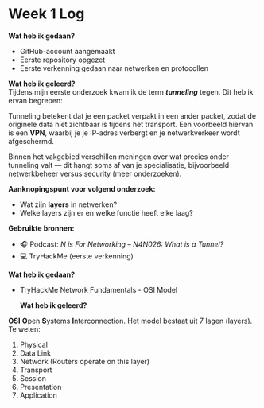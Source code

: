 # Week 1 Log

**Wat heb ik gedaan?**  
- GitHub-account aangemaakt  
- Eerste repository opgezet  
- Eerste verkenning gedaan naar netwerken en protocollen

**Wat heb ik geleerd?**  
Tijdens mijn eerste onderzoek kwam ik de term ***tunneling*** tegen. Dit heb ik ervan begrepen:

Tunneling betekent dat je een packet verpakt in een ander packet, zodat de originele data niet zichtbaar is tijdens het transport. Een voorbeeld hiervan is een **VPN**, waarbij je je IP-adres verbergt en je netwerkverkeer wordt afgeschermd.

Binnen het vakgebied verschillen meningen over wat precies onder tunneling valt — dit hangt soms af van je specialisatie, bijvoorbeeld netwerkbeheer versus security (meer onderzoeken).

**Aanknopingspunt voor volgend onderzoek:**  
- Wat zijn **layers** in netwerken?
- Welke layers zijn er en welke functie heeft elke laag?

**Gebruikte bronnen:**  
- 🎧 Podcast: *N is For Networking – N4N026: What is a Tunnel?*  
- 💻 TryHackMe (eerste verkenning)

**Wat heb ik gedaan?**
- TryHackMe Network Fundamentals - OSI Model

  **Wat heb ik geleerd?**
  
**OSI** **O**pen **S**ystems **I**nterconnection. Het model bestaat uit 7 lagen (layers). Te weten:
1. Physical
2. Data Link
3. Network (Routers operate on this layer)
4. Transport
5. Session
6. Presentation
7. Application

